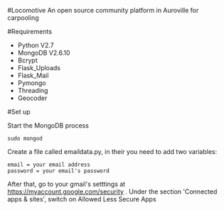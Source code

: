 #Locomotive
An open source community platform in Auroville for carpooling

#Requirements
* Python V2.7
* MongoDB V2.6.10
* Bcrypt
* Flask_Uploads
* Flask_Mail
* Pymongo
* Threading
* Geocoder

#Set up

Start the MongoDB process
```
sudo mongod
```

Create a file called emaildata.py, in their you need to add two variables:
```
email = your email address
password = your email's password
```
After that, go to your gmail's setttings at https://myaccount.google.com/security .
Under the section 'Connected apps & sites', switch on Allowed Less Secure Apps
